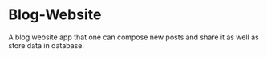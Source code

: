 # Blog-Website
A blog website app that one can compose new posts and share it as well as store data in database.
